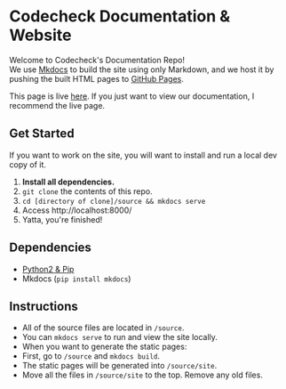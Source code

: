 # Codecheck Documentation & Website

Welcome to Codecheck's Documentation Repo!  
We use [Mkdocs](http://www.mkdocs.org/) to build the site using only Markdown,
and we host it by pushing the built HTML pages to [GitHub Pages](http://pages.github.com/).  

This page is live [here](http://code-check.github.io/docs).
If you just want to view our documentation, I recommend the live page.

## Get Started

If you want to work on the site, you will want to install and run a local dev copy of it.

 1. **Install all dependencies.**
 2. `git clone` the contents of this repo.
 3. `cd [directory of clone]/source && mkdocs serve`
 4. Access http://localhost:8000/
 5. Yatta, you're finished!

## Dependencies

 * [Python2 & Pip](https://www.python.org/downloads/)
 * Mkdocs (`pip install mkdocs`)

## Instructions

- All of the source files are located in `/source`.  
- You can `mkdocs serve` to run and view the site locally.  
- When you want to generate the static pages:
 - First, go to `/source` and `mkdocs build`.
 - The static pages will be generated into `/source/site`.
 - Move all the files in `/source/site` to the top. Remove any old files.
